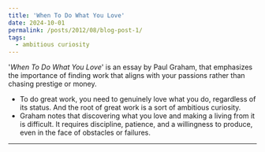 ```yaml
---
title: 'When To Do What You Love'
date: 2024-10-01
permalink: /posts/2012/08/blog-post-1/
tags:
  - ambitious curiosity
---
```


'*When To Do What You Love*' is an essay by Paul Graham, that emphasizes the importance of finding work that aligns with your passions rather than chasing prestige or money. 


- To do great work, you need to genuinely love what you do, regardless of its status. And the root of great work is a sort of ambitious curiosity.
- Graham notes that discovering what you love and making a living from it is difficult. It requires discipline, patience, and a willingness to produce, even in the face of obstacles or failures.


------

